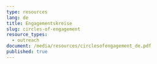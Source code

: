 ```yaml
---
type: resources
lang: de
title: Engagementskreise
slug: circles-of-engagement
resource_types:
  - outreach
document: /media/resources/circlesofengagement_de.pdf
published: true
---
```

